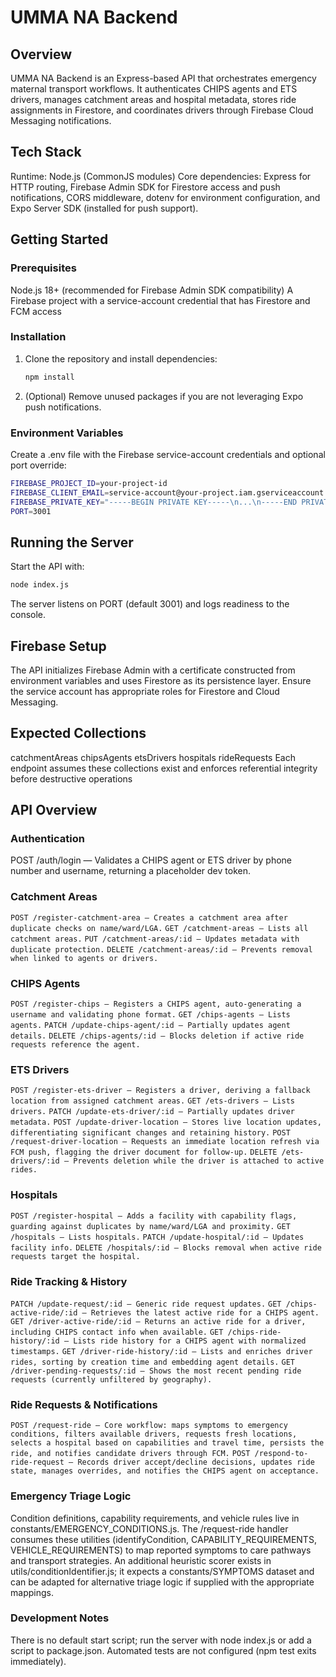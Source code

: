 # UMMA NA Backend
## Overview
UMMA NA Backend is an Express-based API that orchestrates emergency maternal transport workflows. It authenticates CHIPS agents and ETS drivers, manages catchment areas and hospital metadata, stores ride assignments in Firestore, and coordinates drivers through Firebase Cloud Messaging notifications.

## Tech Stack
Runtime: Node.js (CommonJS modules)
Core dependencies: Express for HTTP routing, Firebase Admin SDK for Firestore access and push notifications, CORS middleware, dotenv for environment configuration, and Expo Server SDK (installed for push support).

## Getting Started

### Prerequisites
Node.js 18+ (recommended for Firebase Admin SDK compatibility)
A Firebase project with a service-account credential that has Firestore and FCM access

### Installation
1. Clone the repository and install dependencies:
   ```bash
   npm install
   ```
3. (Optional) Remove unused packages if you are not leveraging Expo push notifications.

### Environment Variables
Create a .env file with the Firebase service-account credentials and optional port override:
   ```bash
   FIREBASE_PROJECT_ID=your-project-id
   FIREBASE_CLIENT_EMAIL=service-account@your-project.iam.gserviceaccount.com
   FIREBASE_PRIVATE_KEY="-----BEGIN PRIVATE KEY-----\n...\n-----END PRIVATE KEY-----\n"
   PORT=3001
   ```

## Running the Server

Start the API with:
```bash
node index.js
```
The server listens on PORT (default 3001) and logs readiness to the console.

## Firebase Setup
The API initializes Firebase Admin with a certificate constructed from environment variables and uses Firestore as its persistence layer. Ensure the service account has appropriate roles for Firestore and Cloud Messaging.

## Expected Collections
catchmentAreas
chipsAgents
etsDrivers
hospitals
rideRequests
Each endpoint assumes these collections exist and enforces referential integrity before destructive operations

## API Overview

### Authentication
POST /auth/login — Validates a CHIPS agent or ETS driver by phone number and username, returning a placeholder dev token.

### Catchment Areas
`POST /register-catchment-area — Creates a catchment area after duplicate checks on name/ward/LGA.`
`GET /catchment-areas — Lists all catchment areas.`
`PUT /catchment-areas/:id — Updates metadata with duplicate protection.`
`DELETE /catchment-areas/:id — Prevents removal when linked to agents or drivers.`

### CHIPS Agents
`POST /register-chips — Registers a CHIPS agent, auto-generating a username and validating phone format.`
`GET /chips-agents — Lists agents.`
`PATCH /update-chips-agent/:id — Partially updates agent details.`
`DELETE /chips-agents/:id — Blocks deletion if active ride requests reference the agent.`

### ETS Drivers
`POST /register-ets-driver — Registers a driver, deriving a fallback location from assigned catchment areas.`
`GET /ets-drivers — Lists drivers.`
`PATCH /update-ets-driver/:id — Partially updates driver metadata.`
`POST /update-driver-location — Stores live location updates, differentiating significant changes and retaining history.`
`POST /request-driver-location — Requests an immediate location refresh via FCM push, flagging the driver document for follow-up.`
`DELETE /ets-drivers/:id — Prevents deletion while the driver is attached to active rides.`

### Hospitals
`POST /register-hospital — Adds a facility with capability flags, guarding against duplicates by name/ward/LGA and proximity.`
`GET /hospitals — Lists hospitals.`
`PATCH /update-hospital/:id — Updates facility info.`
`DELETE /hospitals/:id — Blocks removal when active ride requests target the hospital.`

### Ride Tracking & History
`PATCH /update-request/:id — Generic ride request updates.`
`GET /chips-active-ride/:id — Retrieves the latest active ride for a CHIPS agent.`
`GET /driver-active-ride/:id — Returns an active ride for a driver, including CHIPS contact info when available.`
`GET /chips-ride-history/:id — Lists ride history for a CHIPS agent with normalized timestamps.`
`GET /driver-ride-history/:id — Lists and enriches driver rides, sorting by creation time and embedding agent details.`
`GET /driver-pending-requests/:id — Shows the most recent pending ride requests (currently unfiltered by geography).`

### Ride Requests & Notifications
`POST /request-ride — Core workflow: maps symptoms to emergency conditions, filters available drivers, requests fresh locations, selects a hospital based on capabilities and travel time, persists the ride, and notifies candidate drivers through FCM.`
`POST /respond-to-ride-request — Records driver accept/decline decisions, updates ride state, manages overrides, and notifies the CHIPS agent on acceptance.`

### Emergency Triage Logic
Condition definitions, capability requirements, and vehicle rules live in constants/EMERGENCY_CONDITIONS.js. 
The /request-ride handler consumes these utilities (identifyCondition, CAPABILITY_REQUIREMENTS, VEHICLE_REQUIREMENTS) to map reported symptoms to care pathways and transport strategies.
An additional heuristic scorer exists in utils/conditionIdentifier.js; it expects a constants/SYMPTOMS dataset and can be adapted for alternative triage logic if supplied with the appropriate mappings.

### Development Notes
There is no default start script; run the server with node index.js or add a script to package.json.
Automated tests are not configured (npm test exits immediately).


